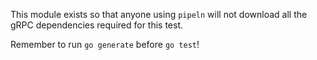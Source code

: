 This module exists so that anyone using `pipeln` will not download all
the gRPC dependencies required for this test.

Remember to run `go generate` before `go test`!
